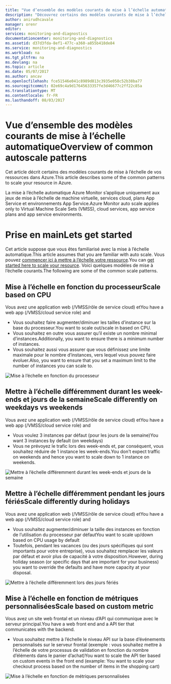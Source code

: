 ```yaml
---
title: "Vue d’ensemble des modèles courants de mise à l’échelle automatique | Microsoft Docs"
description: "Découvrez certains des modèles courants de mise à l’échelle automatique de vos ressources dans Azure."
author: anirudhcavale
manager: orenr
editor: 
services: monitoring-and-diagnostics
documentationcenter: monitoring-and-diagnostics
ms.assetid: d37d3fda-8ef1-477c-a360-a855b418de84
ms.service: monitoring-and-diagnostics
ms.workload: na
ms.tgt_pltfrm: na
ms.devlang: na
ms.topic: article
ms.date: 05/07/2017
ms.author: ancav
ms.openlocfilehash: fce51546e041c8989d813c3935e058c52b38ba77
ms.sourcegitcommit: 02e69c4a9d17645633357fe3d46677c2ff22c85a
ms.translationtype: MT
ms.contentlocale: fr-FR
ms.lasthandoff: 08/03/2017
---
```

# <a name="overview-of-common-autoscale-patterns"></a><span data-ttu-id="43b63-103">Vue d’ensemble des modèles courants de mise à l’échelle automatique</span><span class="sxs-lookup"><span data-stu-id="43b63-103">Overview of common autoscale patterns</span></span>
<span data-ttu-id="43b63-104">Cet article décrit certains des modèles courants de mise à l’échelle de vos ressources dans Azure.</span><span class="sxs-lookup"><span data-stu-id="43b63-104">This article describes some of the common patterns to scale your resource in Azure.</span></span>

<span data-ttu-id="43b63-105">La mise à l’échelle automatique Azure Monitor s’applique uniquement aux jeux de mise à l’échelle de machine virtuelle, services cloud, plans App Service et environnements App Service.</span><span class="sxs-lookup"><span data-stu-id="43b63-105">Azure Monitor auto scale applies only to Virtual Machine Scale Sets (VMSS), cloud services, app service plans and app service environments.</span></span> 

# <a name="lets-get-started"></a><span data-ttu-id="43b63-106">Prise en main</span><span class="sxs-lookup"><span data-stu-id="43b63-106">Lets get started</span></span>

<span data-ttu-id="43b63-107">Cet article suppose que vous êtes familiarisé avec la mise à l’échelle automatique.</span><span class="sxs-lookup"><span data-stu-id="43b63-107">This article assumes that you are familiar with auto scale.</span></span> <span data-ttu-id="43b63-108">Vous pouvez [commencer ici à mettre à l’échelle votre ressource][1].</span><span class="sxs-lookup"><span data-stu-id="43b63-108">You can [get started here to scale your resource][1].</span></span> <span data-ttu-id="43b63-109">Voici quelques modèles de mise à l’échelle courants.</span><span class="sxs-lookup"><span data-stu-id="43b63-109">The following are some of the common scale patterns.</span></span>

## <a name="scale-based-on-cpu"></a><span data-ttu-id="43b63-110">Mise à l’échelle en fonction du processeur</span><span class="sxs-lookup"><span data-stu-id="43b63-110">Scale based on CPU</span></span>

<span data-ttu-id="43b63-111">Vous avez une application web (/VMSS/rôle de service cloud) et</span><span class="sxs-lookup"><span data-stu-id="43b63-111">You have a web app (/VMSS/cloud service role) and</span></span> 

- <span data-ttu-id="43b63-112">Vous souhaitez faire augmenter/diminuer les tailles d’instance sur la base du processeur.</span><span class="sxs-lookup"><span data-stu-id="43b63-112">You want to scale out/scale in based on CPU.</span></span>
- <span data-ttu-id="43b63-113">Vous souhaitez en outre vous assurer qu’il existe un nombre minimal d’instances.</span><span class="sxs-lookup"><span data-stu-id="43b63-113">Additionally, you want to ensure there is a minimum number of instances.</span></span> 
- <span data-ttu-id="43b63-114">Vous souhaitez aussi vous assurer que vous définissez une limite maximale pour le nombre d’instances, vers lequel vous pouvez faire évoluer.</span><span class="sxs-lookup"><span data-stu-id="43b63-114">Also, you want to ensure that you set a maximum limit to the number of instances you can scale to.</span></span>

![Mise à l’échelle en fonction du processeur][2]

## <a name="scale-differently-on-weekdays-vs-weekends"></a><span data-ttu-id="43b63-116">Mettre à l’échelle différemment durant les week-ends et jours de la semaine</span><span class="sxs-lookup"><span data-stu-id="43b63-116">Scale differently on weekdays vs weekends</span></span>

<span data-ttu-id="43b63-117">Vous avez une application web (/VMSS/rôle de service cloud) et</span><span class="sxs-lookup"><span data-stu-id="43b63-117">You have a web app (/VMSS/cloud service role) and</span></span>

- <span data-ttu-id="43b63-118">Vous voulez 3 instances par défaut (pour les jours de la semaine)</span><span class="sxs-lookup"><span data-stu-id="43b63-118">You want 3 instances by default (on weekdays)</span></span>
- <span data-ttu-id="43b63-119">Vous ne prévoyez le trafic lors des week-ends et, par conséquent, vous souhaitez réduire de 1 instance les week-ends.</span><span class="sxs-lookup"><span data-stu-id="43b63-119">You don't expect traffic on weekends and hence you want to scale down to 1 instance on weekends.</span></span>

![Mettre à l’échelle différemment durant les week-ends et jours de la semaine][3]

## <a name="scale-differently-during-holidays"></a><span data-ttu-id="43b63-121">Mettre à l’échelle différemment pendant les jours fériés</span><span class="sxs-lookup"><span data-stu-id="43b63-121">Scale differently during holidays</span></span>

<span data-ttu-id="43b63-122">Vous avez une application web (/VMSS/rôle de service cloud) et</span><span class="sxs-lookup"><span data-stu-id="43b63-122">You have a web app (/VMSS/cloud service role) and</span></span> 

- <span data-ttu-id="43b63-123">Vous souhaitez augmenter/diminuer la taille des instances en fonction de l’utilisation du processeur par défaut</span><span class="sxs-lookup"><span data-stu-id="43b63-123">You want to scale up/down based on CPU usage by default</span></span>
- <span data-ttu-id="43b63-124">Toutefois, pendant les vacances (ou des jours spécifiques qui sont importants pour votre entreprise), vous souhaitez remplacer les valeurs par défaut et avoir plus de capacité à votre disposition.</span><span class="sxs-lookup"><span data-stu-id="43b63-124">However, during holiday season (or specific days that are important for your business) you want to override the defaults and have more capacity at your disposal.</span></span>

![Mettre à l’échelle différemment lors des jours fériés][4]

## <a name="scale-based-on-custom-metric"></a><span data-ttu-id="43b63-126">Mise à l’échelle en fonction de métriques personnalisées</span><span class="sxs-lookup"><span data-stu-id="43b63-126">Scale based on custom metric</span></span>

<span data-ttu-id="43b63-127">Vous avez un site web frontal et un niveau d’API qui communique avec le serveur principal.</span><span class="sxs-lookup"><span data-stu-id="43b63-127">You have a web front end and a API tier that communicates with the backend.</span></span> 

- <span data-ttu-id="43b63-128">Vous souhaitez mettre à l’échelle le niveau API sur la base d’événements personnalisés sur le serveur frontal (exemple : vous souhaitez mettre à l’échelle de votre processus de validation en fonction du nombre d’éléments dans le panier d’achat)</span><span class="sxs-lookup"><span data-stu-id="43b63-128">You want to scale the API tier based on custom events in the front end (example: You want to scale your checkout process based on the number of items in the shopping cart)</span></span>

![Mise à l’échelle en fonction de métriques personnalisées][5]

<!--Reference-->
[1]: ./monitoring-autoscale-get-started.md
[2]: ./media/monitoring-autoscale-common-scale-patterns/scale-based-on-cpu.png
[3]: ./media/monitoring-autoscale-common-scale-patterns/weekday-weekend-scale.png
[4]: ./media/monitoring-autoscale-common-scale-patterns/holidays-scale.png
[5]: ./media/monitoring-autoscale-common-scale-patterns/custom-metric-scale.png
